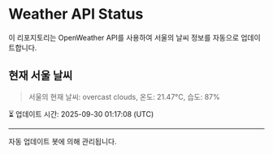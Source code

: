 
# Weather API Status

이 리포지토리는 OpenWeather API를 사용하여 서울의 날씨 정보를 자동으로 업데이트합니다.

## 현재 서울 날씨
> 서울의 현재 날씨: overcast clouds, 온도: 21.47°C, 습도: 87%

⏳ 업데이트 시간: 2025-09-30 01:17:08 (UTC)

---
자동 업데이트 봇에 의해 관리됩니다.
